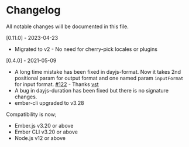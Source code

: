# Changelog

All notable changes will be documented in this file.

[0.11.0] - 2023-04-23
- Migrated to v2 - No need for cherry-pick locales or plugins

[0.4.0] - 2021-05-09

- A long time mistake has been fixed in dayjs-format. Now it takes 2nd positional param for output format and one named param `inputFormat` for input format. [#122](https://github.com/sinankeskin/ember-dayjs/issues/122) - Thanks [vst](https://github.com/vst)
- A bug in dayjs-duration has been fixed but there is no signature changes.
- ember-cli upgraded to v3.28

Compatibility is now;
* Ember.js v3.20 or above
* Ember CLI v3.20 or above
* Node.js v12 or above
